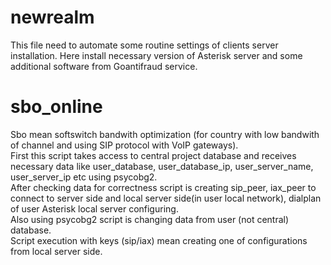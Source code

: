 # newrealm
This file need to automate some routine settings of clients server installation.
Here install necessary version of Asterisk server and some additional software from Goantifraud service.

# sbo_online <br>
Sbo mean softswitch bandwith optimization (for country with low bandwith of channel and using SIP protocol with VoIP gateways). <br>
First this script takes access to central project database and receives necessary data like user_database, user_database_ip, user_server_name, user_server_ip etc using psycobg2. <br> After checking data for correctness script is creating sip_peer, iax_peer to connect to server side and local server side(in user local network), dialplan of user Asterisk local server configuring. <br>
Also using psycobg2 script is changing data from user (not central) database. <br>
Script execution with keys (sip/iax) mean creating one of configurations from local server side. <br>
